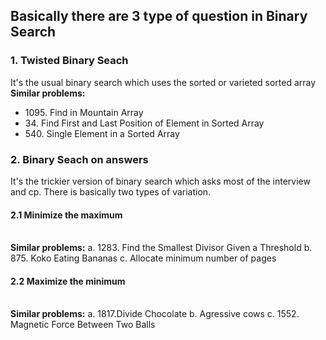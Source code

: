
<h2>Basically there are 3 type of question in Binary Search</h2>
<p>
  <h3>1. Twisted Binary Seach</h3>
     It's the usual binary search which uses the sorted or varieted sorted array
     <b>Similar problems:</b>
     <br>
     <ul>
      <li>1095. Find in Mountain Array</li>
      <li>34. Find First and Last Position of Element in Sorted Array</li>
      <li>540. Single Element in a Sorted Array</li>
  </ul>
 </p>
 <p>
  <h3>2. Binary Seach on answers</h3>
     It's the trickier version of binary search which asks most of the interview and cp.
     There is basically two types of variation.
     <h4>2.1 Minimize the maximum </h4>
      <br>
     <b>Similar problems:</b>
      a. 1283. Find the Smallest Divisor Given a Threshold
      b. 875. Koko Eating Bananas
      c. Allocate minimum number of pages
      <br>
      <h4>2.2 Maximize the minimum </h4>
      <br>
     <b>Similar problems:</b>
      a. 1817.Divide Chocolate
      b. Agressive cows
      c. 1552. Magnetic Force Between Two Balls
 </p>

  
  
  
  
